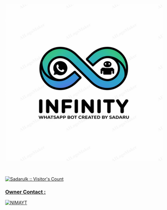 <a href = "#">
<img src = "https://github.com/Sadarulk/QueenMatheeDB/blob/main/botlogos/infinitybotlogo.png?raw=true" >
</img>

<p align="center">
  <a href="#"><img src="http://readme-typing-svg.herokuapp.com?color=fffff&center=true&vCenter=true&multiline=false&lines=INFINITY+MOVIE+BOT+CREATED+BY+SADARU" alt="">
</p>


<img src="https://profile-counter.glitch.me/{Sadarulk}/count.svg" alt="Sadarulk :: Visitor's Count" />


<h3>Owner Contact :</h3>

[![NIMAYT](https://img.shields.io/badge/Sadaru-green?style=for-the-badge&logo=whatsapp&logoColor=white)](https://wa.me/+94701814946)
